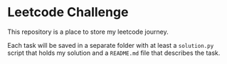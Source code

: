 # Leetcode Challenge
This repository is a place to store my leetcode journey.

Each task will be saved in a separate folder with at least a `solution.py` script that holds my solution and a `README.md` 
file that describes the task. 